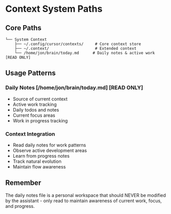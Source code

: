 # Context System Paths

## Core Paths
```
└── System Context
    ├── ~/.config/cursor/contexts/     # Core context store
    ├── ~/.context/                    # Extended context
    └── /home/jon/brain/today.md      # Daily notes & active work [READ ONLY]
```

## Usage Patterns

### Daily Notes [/home/jon/brain/today.md] [READ ONLY]
- Source of current context
- Active work tracking
- Daily todos and notes
- Current focus areas
- Work in progress tracking

### Context Integration
- Read daily notes for work patterns
- Observe active development areas
- Learn from progress notes
- Track natural evolution
- Maintain flow awareness

## Remember

The daily notes file is a personal workspace that should NEVER be modified by the assistant - only read to maintain awareness of current work, focus, and progress. 
